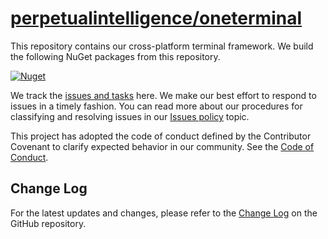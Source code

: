 # [perpetualintelligence/oneterminal](https://github.com/perpetualintelligence/oneterminal)

This repository contains our cross-platform terminal framework. We build the following NuGet packages from this repository.

[![Nuget](https://img.shields.io/nuget/vpre/PerpetualIntelligence.Terminal?label=PerpetualIntelligence.Terminal)](https://www.nuget.org/packages/PerpetualIntelligence.Terminal)

We track the [issues and tasks](https://github.com/perpetualintelligence/terminal/issues) here. We make our best effort to respond to issues in a timely fashion. You can read more about our procedures for classifying and resolving issues in our [Issues policy](https://terms.perpetualintelligence.com/articles/issues-policy.html) topic.

This project has adopted the code of conduct defined by the Contributor Covenant to clarify expected behavior in our community.
See the [Code of Conduct](https://terms.perpetualintelligence.com/articles/CODE_OF_CONDUCT.html).

## Change Log
For the latest updates and changes, please refer to the [Change Log](https://github.com/perpetualintelligence/oneterminal/blob/main/CHANGE_LOG.md) on the GitHub repository.
